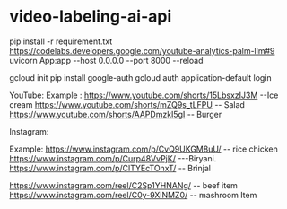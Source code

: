 # video-labeling-ai-api

pip install -r requirement.txt
https://codelabs.developers.google.com/youtube-analytics-palm-llm#9
uvicorn App:app --host 0.0.0.0 --port 8000 --reload


gcloud init
pip install google-auth
gcloud auth application-default login

YouTube:
Example : https://www.youtube.com/shorts/15LbsxzIJ3M --Ice cream
https://www.youtube.com/shorts/mZQ9s_tLFPU -- Salad
https://www.youtube.com/shorts/AAPDmzkI5gI -- Burger


Instagram:

Example: https://www.instagram.com/p/CvQ9UKGM8uU/ -- rice chicken
https://www.instagram.com/p/Curp48VvPjK/ ---Biryani.
https://www.instagram.com/p/ClTYEcTOnxT/ -- Brinjal

https://www.instagram.com/reel/C2Sp1YHNANg/ -- beef item
https://www.instagram.com/reel/C0y-9XlNMZ0/ -- mashroom Item